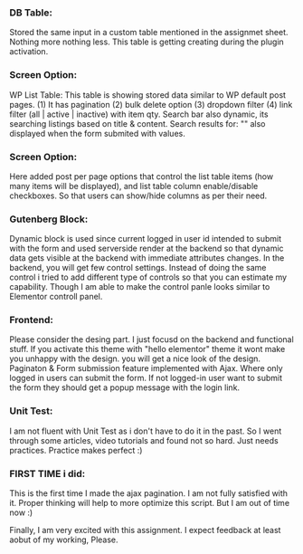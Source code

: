 ### DB Table: 
Stored the same input in a custom table mentioned in the assignmet sheet. Nothing more nothing less. This table is getting creating during the plugin activation.

### Screen Option:
WP List Table: This table is showing stored data similar to WP default post pages. (1) It has pagination  (2) bulk delete option (3) dropdown filter (4) link filter (all | active | inactive) with item qty. Search bar also dynamic, its searching listings based on title & content. Search results for: "" also displayed when the form submited with values.

### Screen Option:
 Here added post per page options that control the list table items (how many items will be displayed), and list table column enable/disable checkboxes. So that users can show/hide columns as per their need.

### Gutenberg Block:
 Dynamic block is used since current logged in user id intended to submit with the form and used serverside render at the backend so that dynamic data gets visible at the backend with immediate attributes changes. In the backend, you will get few control settings. Instead of doing the same control i tried to add different type of controls so that you can estimate my capability. Though I am able to make the control panle looks similar to Elementor controll panel.

### Frontend: 
Please consider the desing part. I just focusd on the backend and functional stuff. If you activate this theme with "hello elementor" theme it wont make you unhappy with the design. you will get a nice look of the design. Paginaton & Form submission feature implemented with Ajax. Where only logged in users can submit the form. If not logged-in user want to submit the form they should get a popup message with the login link.

### Unit Test: 
I am not fluent with Unit Test as i don't have to do it in the past. So I went through some articles, video tutorials and found not so hard. Just needs practices. Practice makes perfect :)


### FIRST TIME i did: 
This is the first time I made the ajax pagination. I am not fully satisfied with it. Proper thinking will help to more optimize this script. But I am out of time now :)


Finally, I am very excited with this assignment. I expect feedback at least aobut of my working, Please.
